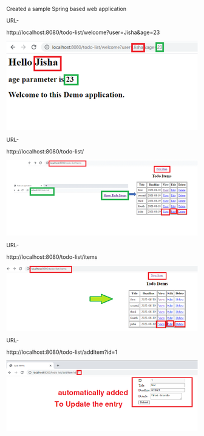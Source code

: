 Created a sample Spring based web application

URL-

http://localhost:8080/todo-list/welcome?user=Jisha&age=23

<img src="/images/page3.png" alt="Loaded application"/>


URL-

http://localhost:8080/todo-list/


<img src="/images/page5.png" alt="Home page of application"/>


URL-

http://localhost:8080/todo-list/items


<img src="/images/page1.png" alt="Loaded application"/>


URL-

http://localhost:8080/todo-list/addItem?id=1

<img src="/images/page4.png" alt="Loaded application"/>



